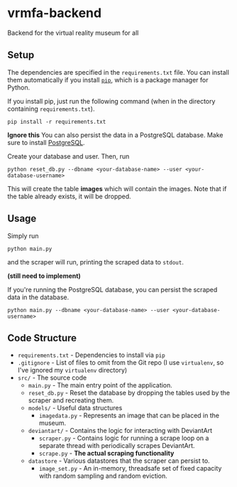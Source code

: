 # vrmfa-backend
Backend for the virtual reality museum for all

## Setup
The dependencies are specified in the `requirements.txt` file. You can install them automatically
if you install [`pip`](https://pip.pypa.io/en/stable/installing.html), which is a package manager for Python.

If you install pip, just run the following command (when in the directory containing `requirements.txt`).

`pip install -r requirements.txt`


**Ignore this**
You can also persist the data in a PostgreSQL database. Make sure to install [PostgreSQL](http://www.postgresql.org/).

Create your database and user. Then, run

`python reset_db.py --dbname <your-database-name> --user <your-database-username>`

This will create the table **images** which will contain the images. Note that if the table already 
exists, it will be dropped.

## Usage
Simply run

`python main.py`

and the scraper will run, printing the scraped data to `stdout`.

**(still need to implement)**

If you're running the PostgreSQL database, you can persist the scraped data in the database.

`python main.py --dbname <your-database-name> --user <your-database-username>`

## Code Structure

* `requirements.txt` - Dependencies to install via `pip`
* `.gitignore` - List of files to omit from the Git repo (I use `virtualenv`, so I've ignored my `virtualenv` directory)
* `src/` - The source code
  * `main.py` - The main entry point of the application.
  * `reset_db.py` - Reset the database by dropping the tables used by the scraper and recreating them.
  * `models/` - Useful data structures
    * `imagedata.py` - Represents an image that can be placed in the museum.
  * `deviantart/` - Contains the logic for interacting with DeviantArt
    * `scraper.py` - Contains logic for running a scrape loop on a separate thread with periodically scrapes DeviantArt. 
    * `scrape.py` - **The actual scraping functionality**
  * `datastore` - Various datastores that the scraper can persist to.
    * `image_set.py` - An in-memory, threadsafe set of fixed capacity with random sampling and random eviction.
